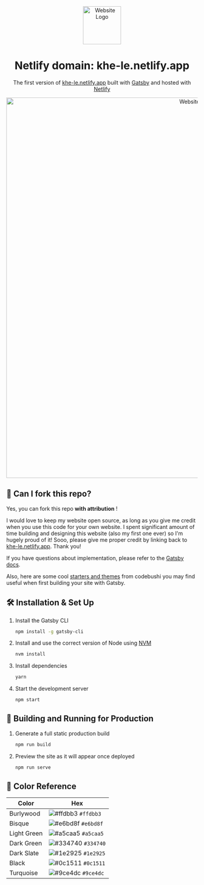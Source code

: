 


<div align="center">
  <img alt="Website Logo" src="https://drive.google.com/uc?export=view&id=114MWSJlbvIcOXzoNKaQ8Kk8XfwvMJA3l" width="100">
</div>
<h1 align="center">
  Netlify domain: khe-le.netlify.app
</h1>
<p align="center">
  The first version of <a href="https://khe-le.netlify.app" target="_blank">khe-le.netlify.app</a> built with <a href="https://www.gatsbyjs.org/" target="_blank">Gatsby</a> and hosted with <a href="https://www.netlify.com/" target="_blank">Netlify</a>
</p>
<div align="center">
  <img alt="Website Banner" src="https://drive.google.com/uc?export=view&id=1aVEd0onJAJf0xkW3nYX_tXmrbGGRSv8n" width="1000">
</div>

## 🚨 Can I fork this repo?

Yes, you can fork this repo **with attribution** !

I would love to keep my website open source, as long as you give me credit when you use this code for your own website. I spent significant amount of time building and designing this website (also my first one ever) so I'm hugely proud of it! Sooo, please give me proper credit by linking back to [khe-le.netlify.app](https://khe-le.netlify.app). Thank you!

If you have questions about implementation, please refer to the [Gatsby docs](https://www.gatsbyjs.org/docs/).

Also, here are some cool [starters and themes](https://codebushi.com/gatsby-starters-and-themes/) from codebushi you may find useful when first building your site with Gatsby.


## 🛠 Installation & Set Up

1. Install the Gatsby CLI

   ```sh
   npm install -g gatsby-cli
   ```

2. Install and use the correct version of Node using [NVM](https://github.com/nvm-sh/nvm)

   ```sh
   nvm install
   ```

3. Install dependencies

   ```sh
   yarn
   ```

4. Start the development server

   ```sh
   npm start
   ```

## 🚀 Building and Running for Production

1. Generate a full static production build

   ```sh
   npm run build
   ```

1. Preview the site as it will appear once deployed

   ```sh
   npm run serve
   ```
   
## 🎨 Color Reference

| Color          | Hex                                                                |
| -------------- | ------------------------------------------------------------------ |
| Burlywood      | ![#ffdbb3](https://via.placeholder.com/10/ffdbb3?text=+) `#ffdbb3` |
| Bisque         | ![#e6bd8f](https://via.placeholder.com/10/e6bd8f?text=+) `#e6bd8f` |
| Light Green    | ![#a5caa5](https://via.placeholder.com/10/a5caa5?text=+) `#a5caa5` |
| Dark Green     | ![#334740](https://via.placeholder.com/10/334740?text=+) `#334740` |
| Dark Slate     | ![#1e2925](https://via.placeholder.com/10/1e2925?text=+) `#1e2925` |
| Black          | ![#0c1511](https://via.placeholder.com/10/0c1511?text=+) `#0c1511` |
| Turquoise      | ![#9ce4dc](https://via.placeholder.com/10/9ce4dc?text=+) `#9ce4dc` |




